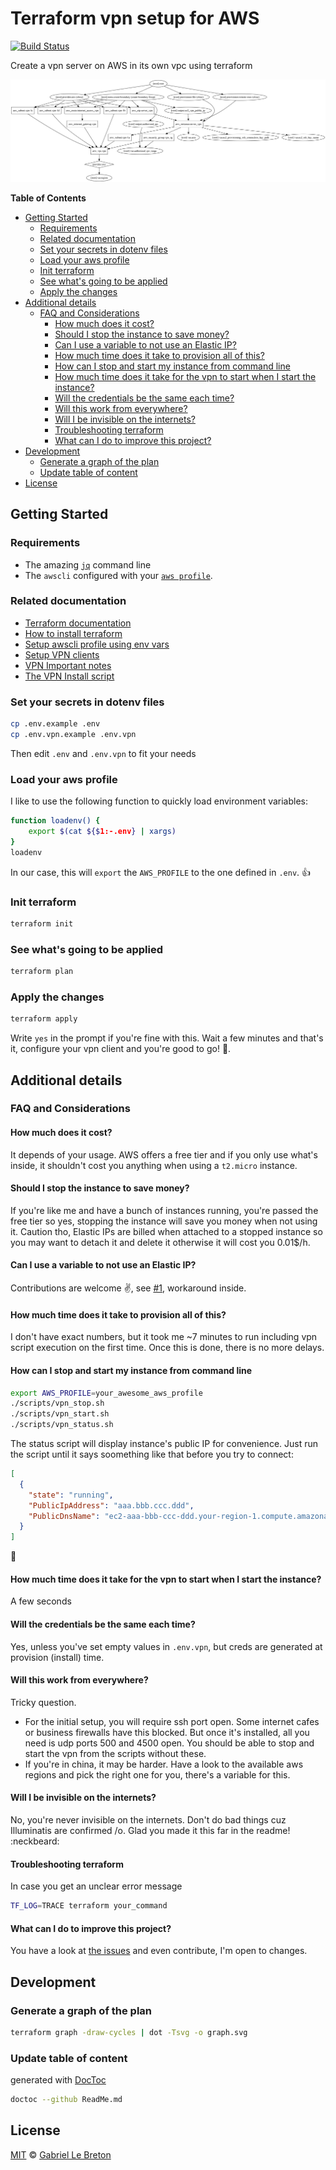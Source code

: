 # Terraform vpn setup for AWS

[![Build Status](https://travis-ci.com/GabLeRoux/terraform-aws-vpn.svg?branch=master)](https://travis-ci.com/GabLeRoux/terraform-aws-vpn)

Create a vpn server on AWS in its own vpc using terraform

![graph](./graph.svg)

<!-- START doctoc generated TOC please keep comment here to allow auto update -->
<!-- DON'T EDIT THIS SECTION, INSTEAD RE-RUN doctoc TO UPDATE -->
**Table of Contents**

- [Getting Started](#getting-started)
  - [Requirements](#requirements)
  - [Related documentation](#related-documentation)
  - [Set your secrets in dotenv files](#set-your-secrets-in-dotenv-files)
  - [Load your aws profile](#load-your-aws-profile)
  - [Init terraform](#init-terraform)
  - [See what's going to be applied](#see-whats-going-to-be-applied)
  - [Apply the changes](#apply-the-changes)
- [Additional details](#additional-details)
  - [FAQ and Considerations](#faq-and-considerations)
    - [How much does it cost?](#how-much-does-it-cost)
    - [Should I stop the instance to save money?](#should-i-stop-the-instance-to-save-money)
    - [Can I use a variable to not use an Elastic IP?](#can-i-use-a-variable-to-not-use-an-elastic-ip)
    - [How much time does it take to provision all of this?](#how-much-time-does-it-take-to-provision-all-of-this)
    - [How can I stop and start my instance from command line](#how-can-i-stop-and-start-my-instance-from-command-line)
    - [How much time does it take for the vpn to start when I start the instance?](#how-much-time-does-it-take-for-the-vpn-to-start-when-i-start-the-instance)
    - [Will the credentials be the same each time?](#will-the-credentials-be-the-same-each-time)
    - [Will this work from everywhere?](#will-this-work-from-everywhere)
    - [Will I be invisible on the internets?](#will-i-be-invisible-on-the-internets)
    - [Troubleshooting terraform](#troubleshooting-terraform)
    - [What can I do to improve this project?](#what-can-i-do-to-improve-this-project)
- [Development](#development)
  - [Generate a graph of the plan](#generate-a-graph-of-the-plan)
  - [Update table of content](#update-table-of-content)
- [License](#license)

<!-- END doctoc generated TOC please keep comment here to allow auto update -->


## Getting Started

### Requirements

* The amazing [`jq`](https://stedolan.github.io/jq/) command line
* The `awscli` configured with your [`aws profile`](https://docs.aws.amazon.com/cli/latest/userguide/cli-multiple-profiles.html).

### Related documentation

* [Terraform documentation](https://www.terraform.io/docs/)
* [How to install terraform](https://www.terraform.io/intro/getting-started/install.html)
* [Setup awscli profile using env vars](https://www.terraform.io/docs/providers/aws/index.html#environment-variables)
* [Setup VPN clients](https://git.io/vpnclients)
* [VPN Important notes](https://git.io/vpnnotes)
* [The VPN Install script](https://git.io/vpnsetup)

### Set your secrets in dotenv files

```bash
cp .env.example .env
cp .env.vpn.example .env.vpn
```

Then edit `.env` and `.env.vpn` to fit your needs

### Load your aws profile

I like to use the following function to quickly load environment variables:

```bash
function loadenv() {
    export $(cat ${$1:-.env} | xargs)
}
loadenv
```

In our case, this will `export` the `AWS_PROFILE` to the one defined in `.env`. :+1:

### Init terraform

```bash
terraform init
```

### See what's going to be applied

```bash
terraform plan
```

### Apply the changes

```bash
terraform apply
```

Write `yes` in the prompt if you're fine with this. Wait a few minutes and that's it, configure your vpn client and you're good to go! :tada:. 

## Additional details

### FAQ and Considerations

#### How much does it cost?

It depends of your usage. AWS offers a free tier and if you only use what's inside, it shouldn't cost you anything when using a `t2.micro` instance.

#### Should I stop the instance to save money?

If you're like me and have a bunch of instances running, you're passed the free tier so yes, stopping the instance will save you money when not using it. Caution tho, Elastic IPs are billed when attached to a stopped instance so you may want to detach it and delete it otherwise it will cost you 0.01$/h.

#### Can I use a variable to not use an Elastic IP?

Contributions are welcome :v:, see [#1](https://github.com/GabLeRoux/terraform-aws-vpn/issues/1), workaround inside.

#### How much time does it take to provision all of this?

I don't have exact numbers, but it took me ~7 minutes to run including vpn script execution on the first time. Once this is done, there is no more delays.

#### How can I stop and start my instance from command line

```bash
export AWS_PROFILE=your_awesome_aws_profile
./scripts/vpn_stop.sh
./scripts/vpn_start.sh
./scripts/vpn_status.sh
```

The status script will display instance's public IP for convenience. Just run the script until it says soomething like that before you try to connect:

```json
[
  {
    "state": "running",
    "PublicIpAddress": "aaa.bbb.ccc.ddd",
    "PublicDnsName": "ec2-aaa-bbb-ccc-ddd.your-region-1.compute.amazonaws.com"
  }
]
```

:tada:

#### How much time does it take for the vpn to start when I start the instance?

A few seconds

#### Will the credentials be the same each time?

Yes, unless you've set empty values in `.env.vpn`, but creds are generated at provision (install) time.

#### Will this work from everywhere?

Tricky question.

* For the initial setup, you will require ssh port open. Some internet cafes or business firewalls have this blocked. But once it's installed, all you need is udp ports 500 and 4500 open. You should be able to stop and start the vpn from the scripts without these.
* If you're in china, it may be harder. Have a look to the available aws regions and pick the right one for you, there's a variable for this.

#### Will I be invisible on the internets?

No, you're never invisible on the internets. Don't do bad things cuz Illuminatis are confirmed /o\. Glad you made it this far in the readme! :neckbeard:

#### Troubleshooting terraform

In case you get an unclear error message

```bash
TF_LOG=TRACE terraform your_command
``` 

#### What can I do to improve this project?

You have a look at [the issues](https://github.com/gableroux/terraform-aws-vpn/issues) and even contribute, I'm open to changes.

## Development

### Generate a graph of the plan

```bash
terraform graph -draw-cycles | dot -Tsvg -o graph.svg
```

### Update table of content

generated with [DocToc](https://github.com/thlorenz/doctoc)

```bash
doctoc --github ReadMe.md
```

## License

[MIT](LICENSE.md) © [Gabriel Le Breton](https://gableroux.com)

